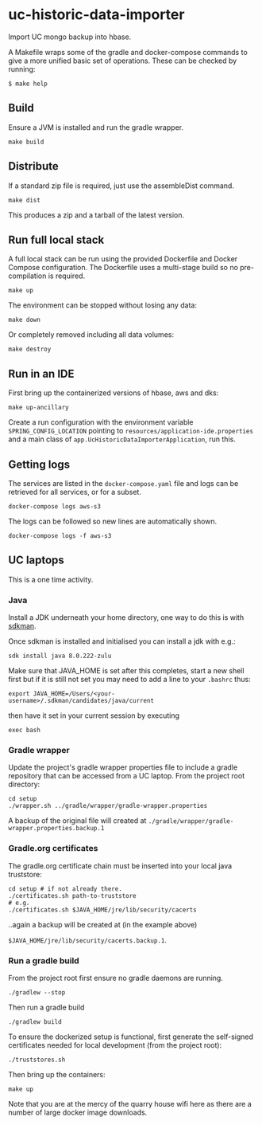 # uc-historic-data-importer

Import UC mongo backup into hbase.


A Makefile wraps some of the gradle and docker-compose commands to give a
more unified basic set of operations. These can be checked by running:

```
$ make help
```

## Build

Ensure a JVM is installed and run the gradle wrapper.

    make build

## Distribute

If a standard zip file is required, just use the assembleDist command.

    make dist

This produces a zip and a tarball of the latest version.

## Run full local stack

A full local stack can be run using the provided Dockerfile and Docker
Compose configuration. The Dockerfile uses a multi-stage build so no
pre-compilation is required.

    make up

The environment can be stopped without losing any data:

    make down

Or completely removed including all data volumes:

    make destroy


## Run in an IDE

First bring up the containerized versions of hbase, aws and dks:

    make up-ancillary

Create a run configuration with the environment variable `SPRING_CONFIG_LOCATION`
pointing to `resources/application-ide.properties` and a main class of
`app.UcHistoricDataImporterApplication`, run this.


## Getting logs

The services are listed in the `docker-compose.yaml` file and logs can be
retrieved for all services, or for a subset.

    docker-compose logs aws-s3

The logs can be followed so new lines are automatically shown.

    docker-compose logs -f aws-s3

## UC laptops

This is a one time activity.

### Java

Install a JDK underneath your home directory, one way to do this is with
[sdkman](https://sdkman.io).

Once sdkman is installed and initialised you can install a jdk with e.g.:

    sdk install java 8.0.222-zulu

Make sure that JAVA_HOME is set after this completes, start a new shell first
but if it is still not set you may need to add a line to your `.bashrc` thus:

    export JAVA_HOME=/Users/<your-username>/.sdkman/candidates/java/current

then have it set in your current session by executing

    exec bash

### Gradle wrapper

Update the project's gradle wrapper properties file to include a gradle
repository that can be accessed from a UC laptop. From the project root
directory:

    cd setup
    ./wrapper.sh ../gradle/wrapper/gradle-wrapper.properties

A backup of the original file will created at
`./gradle/wrapper/gradle-wrapper.properties.backup.1`

### Gradle.org certificates

The gradle.org certificate chain must be inserted into your local java
truststore:

    cd setup # if not already there.
    ./certificates.sh path-to-truststore
    # e.g.
    ./certificates.sh $JAVA_HOME/jre/lib/security/cacerts

..again a backup will be created at (in the example above)

`$JAVA_HOME/jre/lib/security/cacerts.backup.1`.

### Run a gradle build

From the project root first ensure no gradle daemons are running.

    ./gradlew --stop

Then run a gradle build

    ./gradlew build

To ensure the dockerized setup is functional, first generate the self-signed
certificates needed for local development (from the project root):

    ./truststores.sh


Then bring up the containers:

    make up

Note that you are at the mercy of the quarry house wifi here as there are a
number of large docker image downloads.
